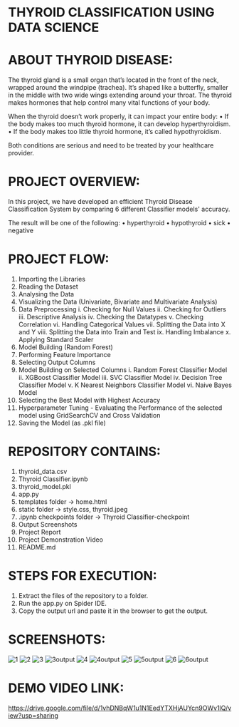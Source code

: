 # THYROID CLASSIFICATION USING DATA SCIENCE

# ABOUT THYROID DISEASE:

The thyroid gland is a small organ that’s located in the front of the neck, wrapped around the windpipe (trachea). It’s shaped like a butterfly, smaller in the middle with two wide wings extending around your throat. The thyroid makes hormones that help control many vital functions of your body.

When the thyroid doesn’t work properly, it can impact your entire body:
• If the body makes too much thyroid hormone, it can develop hyperthyroidism. 
• If the body makes too little thyroid hormone, it’s called hypothyroidism.

Both conditions are serious and need to be treated by your healthcare provider.

# PROJECT OVERVIEW:

In this project, we have developed an efficient Thyroid Disease Classification System by comparing 6 different Classifier models' accuracy. 

The result will be one of the following: 
• hyperthyroid
• hypothyroid
• sick
• negative

# PROJECT FLOW:

1. Importing the Libraries
2. Reading the Dataset
3. Analysing the Data
4. Visualizing the Data (Univariate, Bivariate and Multivariate Analysis)
5. Data Preprocessing
	i. Checking for Null Values
	ii. Checking for Outliers
	iii. Descriptive Analysis
	iv. Checking the Datatypes
	v. Checking Correlation
	vi. Handling Categorical Values
	vii. Splitting the Data into X and Y
	viii. Splitting the Data into Train and Test
	ix. Handling Imbalance
	x. Applying Standard Scaler
6. Model Building (Random Forest)
7. Performing Feature Importance
8. Selecting Output Columns
9. Model Building on Selected Columns
	i. Random Forest Classifier Model
	ii. XGBoost Classifier Model
	iii. SVC Classifier Model
	iv. Decision Tree Classifier Model
	v. K Nearest Neighbors Classifier Model
	vi. Naive Bayes Model 
10. Selecting the Best Model with Highest Accuracy
11. Hyperparameter Tuning - Evaluating the Performance of the selected model using GridSearchCV and Cross Validation
12. Saving the Model (as .pkl file)

# REPOSITORY CONTAINS:

1. thyroid_data.csv
2. Thyroid Classifier.ipynb
3. thyroid_model.pkl
4. app.py
5. templates folder -> home.html
6. static folder -> style.css, thyroid.jpeg
7. .ipynb checkpoints folder -> Thyroid Classifier-checkpoint
8. Output Screenshots
9. Project Report
10. Project Demonstration Video
11. README.md

# STEPS FOR EXECUTION:

1. Extract the files of the repository to a folder.
2. Run the app.py on Spider IDE.
3. Copy the output url and paste it in the browser to get the output.

# SCREENSHOTS:

![1](https://github.com/smartinternz02/SI-GuidedProject-524408-1688467824/assets/102913053/a24c8513-385a-4963-a6d1-cb581d68e090)
![2](https://github.com/smartinternz02/SI-GuidedProject-524408-1688467824/assets/102913053/97d9076b-dd3b-43c2-9709-695174379f7c)
![3](https://github.com/smartinternz02/SI-GuidedProject-524408-1688467824/assets/102913053/476b68fd-f10d-463f-84b0-6f4f3116b56d)
![3output](https://github.com/smartinternz02/SI-GuidedProject-524408-1688467824/assets/102913053/60d2cc5a-19f5-48af-bd2e-566a532ae9b1)
![4](https://github.com/smartinternz02/SI-GuidedProject-524408-1688467824/assets/102913053/63d3c47b-3797-4534-9bc1-684e6893fa9e)
![4output](https://github.com/smartinternz02/SI-GuidedProject-524408-1688467824/assets/102913053/0fe6a7ff-b148-464e-b5db-f97184acf6ab)
![5](https://github.com/smartinternz02/SI-GuidedProject-524408-1688467824/assets/102913053/31dbabfa-878e-400e-8599-eb51a76362a8)
![5output](https://github.com/smartinternz02/SI-GuidedProject-524408-1688467824/assets/102913053/3800d754-2812-44d7-b39c-53119e6da2fe)
![6](https://github.com/smartinternz02/SI-GuidedProject-524408-1688467824/assets/102913053/347f5414-bae5-4f69-960a-b26088ef8524)
![6output](https://github.com/smartinternz02/SI-GuidedProject-524408-1688467824/assets/102913053/55f6c29b-d874-4bbd-ac33-5bdc916794ad)


# DEMO VIDEO LINK:

https://drive.google.com/file/d/1vhDNBqW1u1N1EedYTXHjAUYcn9OWv1lQ/view?usp=sharing


